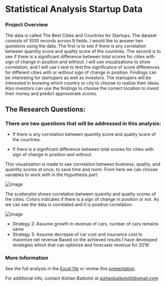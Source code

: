 # **Statistical Analysis Startup Data**
### Project Overview <p>
The data is called The Best Cities and Countries for Startups. The dataset consists of 1000 records across 9 fields. I would like to answer two questions 
using the data. The first is to see if there is any correlation between quantity score and quality score of the countries. The second is to see if there
is a significant difference between total scores for cities with sign of change in position and without. I will use visualizations to show correlation,
and I will use t-test to test the significance of score differences for different cities with or without sign of change in position. Findings can be 
interesting for startupers as well as investors. The startupers will be interested in knowing which country or city to choose to realize their ideas. 
Also investors can use the findings to choose the correct location to invest their money and predict approximate scores.

## The Research Questions: 
### There are two questions that will be addressed in this analysis:

* If there is any correlation between quantity score and quality score of the countries.
  
* If there is a significant difference between total scores for cities with sign of change in position and without.
  
This visualization is made to see correlation between business, quality, and quantity scores at once, to save time and room. From here we can choose variables to work with in the Hypothesis part:
  
![image](https://user-images.githubusercontent.com/98500457/200921028-053100bc-cf09-42ec-9eb0-ed8ac9516ce7.png)

The scatterplot shows correlation between quantity and quality scores of the cities. Colors indicates if there is a sign of change in position or not. As we can see the data is correlated and it is positive correlation:  
  
![image](https://user-images.githubusercontent.com/98500457/200920821-d7df61ad-4b56-420e-b956-02a0f3e7dc32.png)
  

  
* Strategy 2: Assume growth in revenue of cars, number of cars remains same
* Strategy 3: Assume decrease of car cost and insurance cost to maximize net revenue
Based on the achieved results I have developed strategies which that can optimize and forecaste revenue for 2019. 

### More Information
See the full analysis in the [Excel file](https://1drv.ms/x/s!Aq0hO2ADWvnDgRgk7AValxXS06hH) or review this [presentation](https://github.com/Aizhanbaibolot/Car_Rental/blob/main/Case%20study_Lariat.pdf).

For additional info, contact Aizhan Baibolot at []()aizhanbaibolot0@gmail.com
